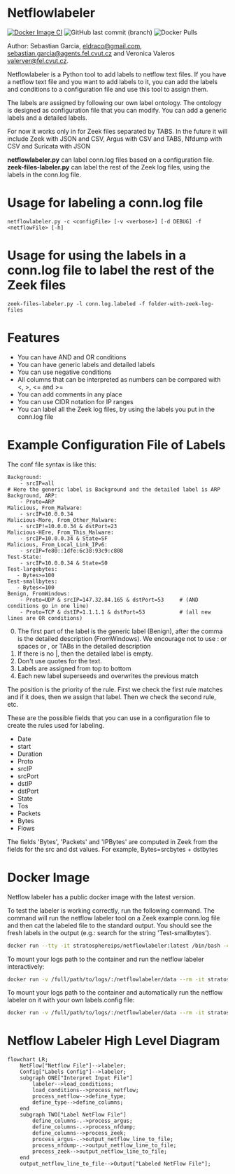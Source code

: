 # Netflowlabeler
[![Docker Image CI](https://github.com/stratosphereips/netflowlabeler/actions/workflows/docker-image.yml/badge.svg)](https://github.com/stratosphereips/netflowlabeler/actions/workflows/docker-image.yml)
![GitHub last commit (branch)](https://img.shields.io/github/last-commit/stratosphereips/netflowlabeler/main)
![Docker Pulls](https://img.shields.io/docker/pulls/stratosphereips/netflowlabeler?color=green)


Author: Sebastian Garcia, eldraco@gmail.com, sebastian.garcia@agents.fel.cvut.cz and Veronica Valeros valerver@fel.cvut.cz.

Netflowlabeler is a Python tool to add labels to netflow text files. If you have a netflow text file and you want to add labels to it, you can add the labels and conditions to a configuration file and use this tool to assign them.

The labels are assigned by following our own label ontology. The ontology is designed as configuration file that you can modify. You can add a generic labels and a detailed labels.

For now it works only in for Zeek files separated by TABS. In the future it will include Zeek with JSON and CSV, Argus with CSV and TABS, Nfdump with CSV and Suricata with JSON


__netflowlabeler.py__ can label conn.log files based on a configuration file. __zeek-files-labeler.py__ can label the rest of the Zeek log files, using the labels in the conn.log file.


# Usage for labeling a conn.log file

    netflowlabeler.py -c <configFile> [-v <verbose>] [-d DEBUG] -f <netflowFile> [-h]

# Usage for using the labels in a conn.log file to label the rest of the Zeek files

    zeek-files-labeler.py -l conn.log.labeled -f folder-with-zeek-log-files

# Features

- You can have AND and OR conditions
- You can have generic labels and detailed labels
- You can use negative conditions
- All columns that can be interpreted as numbers can be compared with <, >, <= and >=
- You can add comments in any place
- You can use CIDR notation for IP ranges
- You can label all the Zeek log files, by using the labels you put in the conn.log file

# Example Configuration File of Labels

The conf file syntax is like this:

    Background:
        - srcIP=all
    # Here the generic label is Background and the detailed label is ARP
    Background, ARP: 
        - Proto=ARP
    Malicious, From_Malware:
        - srcIP=10.0.0.34
    Malicious-More, From_Other_Malware:
        - srcIP!=10.0.0.34 & dstPort=23
    Malicious-HEre, From_This_Malware:
        - srcIP=10.0.0.34 & State=SF
    Malicious, From_Local_Link_IPv6:
        - srcIP=fe80::1dfe:6c38:93c9:c808
    Test-State:
        - srcIP=10.0.0.34 & State=S0
    Test-largebytes:
       - Bytes>=100
    Test-smallbytes:
       - Bytes<=100
    Benign, FromWindows:
        - Proto=UDP & srcIP=147.32.84.165 & dstPort=53     # (AND conditions go in one line)
        - Proto=TCP & dstIP=1.1.1.1 & dstPort=53           # (all new lines are OR conditions)

0. The first part of the label is the generic label (Benign), after the comma is the detailed description (FromWindows). We encourage not to use : or spaces or , or TABs in the detailed description
1. If there is no |, then the detailed label is empty. 
2. Don't use quotes for the text.
3. Labels are assigned from top to bottom
4. Each new label superseeds and overwrites the previous match

The position is the priority of the rule. First we check the first rule matches and if it does, then we assign that label. Then we check the second rule, etc.


These are the possible fields that you can use in a configuration file to create the rules used for labeling.

- Date
- start
- Duration
- Proto
- srcIP
- srcPort
- dstIP
- dstPort
- State
- Tos
- Packets
- Bytes
- Flows

The fields 'Bytes', 'Packets' and 'IPBytes' are computed in Zeek from the fields for the src and dst values. For example, Bytes=srcbytes + dstbytes

# Docker Image

Netflow labeler has a public docker image with the latest version. 

To test the labeler is working correctly, run the following command. The command will run the netflow labeler tool on a Zeek example conn.log file and then cat the labeled file to the standard output. You should see the fresh labels in the output (e.g.: search for the string 'Test-smallbytes').

```bash
docker run --tty -it stratosphereips/netflowlabeler:latest /bin/bash -c 'python3 netflowlabeler.py -c labels.config  -f examples/conn.tab.log ; cat examples/conn.tab.log.labeled'
```

To mount your logs path to the container and run the netflow labeler interactively:
```bash
docker run -v /full/path/to/logs/:/netflowlabeler/data --rm -it stratosphereips/netflowlabeler:latest /bin/bash
```

To mount your logs path to the container and automatically run the netflow labeler on it with your own labels.config file:
```bash
docker run -v /full/path/to/logs/:/netflowlabeler/data --rm -it stratosphereips/netflowlabeler:latest python3 netflowlabeler.py -c data/labels.config -f data/conn.log
```

# Netflow Labeler High Level Diagram

```mermaid
flowchart LR;
    NetFlow["Netflow File"]-->labeler;
    Config["Labels Config"]-->labeler;
    subgraph ONE["Interpret Input File"]
        labeler-->load_conditions;
        load_conditions-->process_netflow;
        process_netflow-->define_type;
        define_type-->define_columns;
    end
    subgraph TWO["Label NetFlow File"]
        define_columns-.->process_argus;
        define_columns-.->process_nfdump;
        define_columns-->process_zeek;
        process_argus-.->output_netflow_line_to_file;
        process_nfdump-.->output_netflow_line_to_file;
        process_zeek-->output_netflow_line_to_file;
    end
    output_netflow_line_to_file-->Output["Labeled NetFlow File"];
```
